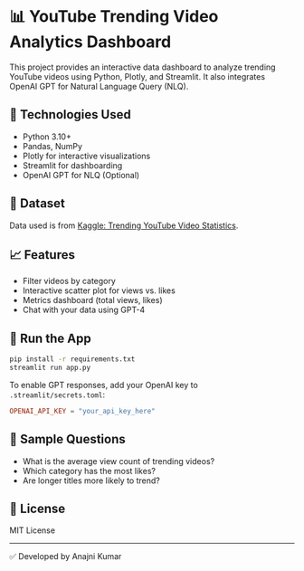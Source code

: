 # 📊 YouTube Trending Video Analytics Dashboard

This project provides an interactive data dashboard to analyze trending YouTube videos using Python, Plotly, and Streamlit. It also integrates OpenAI GPT for Natural Language Query (NLQ).

## 🔧 Technologies Used
- Python 3.10+
- Pandas, NumPy
- Plotly for interactive visualizations
- Streamlit for dashboarding
- OpenAI GPT for NLQ (Optional)

## 📁 Dataset
Data used is from [Kaggle: Trending YouTube Video Statistics](https://www.kaggle.com/datasnaek/youtube-new).

## 📈 Features
- Filter videos by category
- Interactive scatter plot for views vs. likes
- Metrics dashboard (total views, likes)
- Chat with your data using GPT-4

## 🚀 Run the App
```bash
pip install -r requirements.txt
streamlit run app.py
```

To enable GPT responses, add your OpenAI key to `.streamlit/secrets.toml`:
```toml
OPENAI_API_KEY = "your_api_key_here"
```

## 🧠 Sample Questions
- What is the average view count of trending videos?
- Which category has the most likes?
- Are longer titles more likely to trend?

## 📄 License
MIT License

---

✅ Developed by Anajni Kumar
